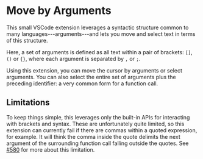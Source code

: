 # Move by Arguments

This small VSCode extension leverages a syntactic structure common to many
languages---arguments---and lets you move and select text in terms of this
structure.

Here, a set of arguments is defined as all text within a pair of brackets: `[]`,
`()` or `{}`, where each argument is separated by `,` or `;`.

Using this extension, you can move the cursor by arguments or select arguments.
You can also select the entire set of arguments plus the preceding identifier: a
very common form for a function call.

## Limitations

To keep things simple, this leverages only the built-in APIs for interacting
with brackets and syntax. These are unfortunately quite limited, so this
extension can currently fail if there are commas within a quoted expression, for
example. It will think the comma inside the quote delimits the next argument of
the surrounding function call falling outside the quotes. See
[#580](https://github.com/microsoft/vscode/issues/580) for more about this
limitation.
